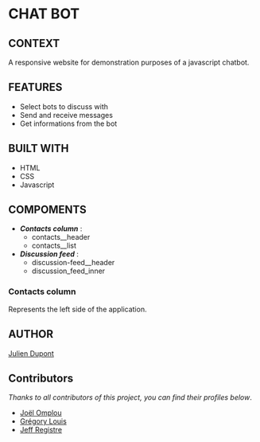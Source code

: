 
# CHAT BOT

## CONTEXT

A responsive website for demonstration purposes of a javascript chatbot. 

## FEATURES

 * Select bots to discuss with
 * Send and receive messages
 * Get informations from the bot
 

## BUILT WITH 

* HTML
* CSS
* Javascript

## COMPOMENTS 
* ***Contacts column*** : 
	* contacts__header 
	* contacts__list
* ***Discussion feed*** : 
	* discussion-feed__header
	* discussion_feed_inner
	
### Contacts column
Represents the left side of the application.

#### 

## AUTHOR 
[Julien Dupont](https://github.com/JulienDupontDev)

## Contributors
*Thanks to all contributors of this project, you can find their profiles below*.
* [Joël Omplou](https://github.com/JoelOpl) 
* [Grégory Louis](https://github.com/taurouf)
* [Jeff Registre](https://github.com/Jeff509)


